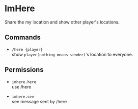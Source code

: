 # ImHere
Share the my location and show other player's locations.

## Commands

* `/here {player}`  
show `player(nothing means sender)`'s location to everyone.

## Permissions

* `imhere.here`  
use /here

* `imhere.see`  
see message sent by /here

